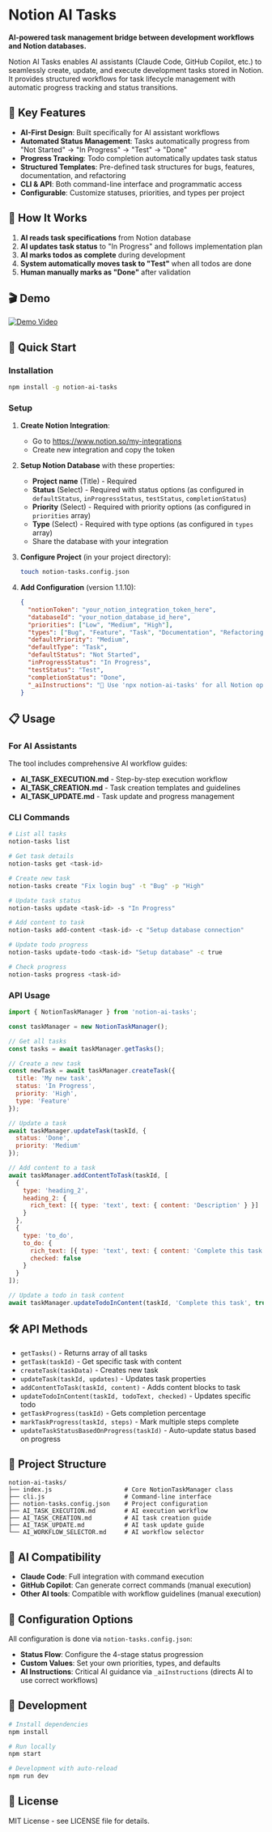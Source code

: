# Notion AI Tasks

**AI-powered task management bridge between development workflows and Notion databases.**

Notion AI Tasks enables AI assistants (Claude Code, GitHub Copilot, etc.) to seamlessly create, update, and execute development tasks stored in Notion. It provides structured workflows for task lifecycle management with automatic progress tracking and status transitions.

## 🎯 Key Features

- **AI-First Design**: Built specifically for AI assistant workflows
- **Automated Status Management**: Tasks automatically progress from "Not Started" → "In Progress" → "Test" → "Done"
- **Progress Tracking**: Todo completion automatically updates task status
- **Structured Templates**: Pre-defined task structures for bugs, features, documentation, and refactoring
- **CLI & API**: Both command-line interface and programmatic access
- **Configurable**: Customize statuses, priorities, and types per project

## 🔄 How It Works

1. **AI reads task specifications** from Notion database
2. **AI updates task status** to "In Progress" and follows implementation plan
3. **AI marks todos as complete** during development
4. **System automatically moves task to "Test"** when all todos are done
5. **Human manually marks as "Done"** after validation

## 🎬 Demo

[![Demo Video](https://img.youtube.com/vi/8haMvOBBpws/0.jpg)](https://www.youtube.com/watch?v=8haMvOBBpws)

## 🚀 Quick Start

### Installation
```bash
npm install -g notion-ai-tasks
```

### Setup

1. **Create Notion Integration**:
   - Go to https://www.notion.so/my-integrations
   - Create new integration and copy the token

2. **Setup Notion Database** with these properties:
   - **Project name** (Title) - Required
   - **Status** (Select) - Required with status options (as configured in `defaultStatus`, `inProgressStatus`, `testStatus`, `completionStatus`)
   - **Priority** (Select) - Required with priority options (as configured in `priorities` array)
   - **Type** (Select) - Required with type options (as configured in `types` array)
   - Share the database with your integration

3. **Configure Project** (in your project directory):
   ```bash
   touch notion-tasks.config.json
   ```

4. **Add Configuration** (version 1.1.10):
   ```json
   {
     "notionToken": "your_notion_integration_token_here",
     "databaseId": "your_notion_database_id_here",
     "priorities": ["Low", "Medium", "High"],
     "types": ["Bug", "Feature", "Task", "Documentation", "Refactoring"],
     "defaultPriority": "Medium",
     "defaultType": "Task",
     "defaultStatus": "Not Started",
     "inProgressStatus": "In Progress",
     "testStatus": "Test",
     "completionStatus": "Done",
     "_aiInstructions": "🚀 Use 'npx notion-ai-tasks' for all Notion operations. Find npm global modules with 'npm root -g', then read $(npm root -g)/notion-ai-tasks/AI_WORKFLOW_SELECTOR.md to choose the correct workflow, then follow it EXACTLY. NEVER use WebFetch for Notion URLs."
   }
   ```

## 📋 Usage

### For AI Assistants

The tool includes comprehensive AI workflow guides:
- **AI_TASK_EXECUTION.md** - Step-by-step execution workflow
- **AI_TASK_CREATION.md** - Task creation templates and guidelines  
- **AI_TASK_UPDATE.md** - Task update and progress management

### CLI Commands

```bash
# List all tasks
notion-tasks list

# Get task details
notion-tasks get <task-id>

# Create new task
notion-tasks create "Fix login bug" -t "Bug" -p "High"

# Update task status
notion-tasks update <task-id> -s "In Progress"

# Add content to task
notion-tasks add-content <task-id> -c "Setup database connection"

# Update todo progress
notion-tasks update-todo <task-id> "Setup database" -c true

# Check progress
notion-tasks progress <task-id>
```

### API Usage

```javascript
import { NotionTaskManager } from 'notion-ai-tasks';

const taskManager = new NotionTaskManager();

// Get all tasks
const tasks = await taskManager.getTasks();

// Create a new task
const newTask = await taskManager.createTask({
  title: 'My new task',
  status: 'In Progress',
  priority: 'High',
  type: 'Feature'
});

// Update a task
await taskManager.updateTask(taskId, {
  status: 'Done',
  priority: 'Medium'
});

// Add content to a task
await taskManager.addContentToTask(taskId, [
  {
    type: 'heading_2',
    heading_2: {
      rich_text: [{ type: 'text', text: { content: 'Description' } }]
    }
  },
  {
    type: 'to_do',
    to_do: {
      rich_text: [{ type: 'text', text: { content: 'Complete this task' } }],
      checked: false
    }
  }
]);

// Update a todo in task content
await taskManager.updateTodoInContent(taskId, 'Complete this task', true);
```

## 🛠️ API Methods

- `getTasks()` - Returns array of all tasks
- `getTask(taskId)` - Get specific task with content
- `createTask(taskData)` - Creates new task
- `updateTask(taskId, updates)` - Updates task properties
- `addContentToTask(taskId, content)` - Adds content blocks to task
- `updateTodoInContent(taskId, todoText, checked)` - Updates specific todo
- `getTaskProgress(taskId)` - Gets completion percentage
- `markTaskProgress(taskId, steps)` - Mark multiple steps complete
- `updateTaskStatusBasedOnProgress(taskId)` - Auto-update status based on progress

## 📁 Project Structure

```
notion-ai-tasks/
├── index.js                    # Core NotionTaskManager class
├── cli.js                      # Command-line interface
├── notion-tasks.config.json    # Project configuration
├── AI_TASK_EXECUTION.md        # AI execution workflow
├── AI_TASK_CREATION.md         # AI task creation guide
├── AI_TASK_UPDATE.md           # AI task update guide
└── AI_WORKFLOW_SELECTOR.md     # AI workflow selector
```

## 🤖 AI Compatibility

- **Claude Code**: Full integration with command execution
- **GitHub Copilot**: Can generate correct commands (manual execution)
- **Other AI tools**: Compatible with workflow guidelines (manual execution)

## 📝 Configuration Options

All configuration is done via `notion-tasks.config.json`:
- **Status Flow**: Configure the 4-stage status progression
- **Custom Values**: Set your own priorities, types, and defaults
- **AI Instructions**: Critical AI guidance via `_aiInstructions` (directs AI to use correct workflows)

## 🔧 Development

```bash
# Install dependencies
npm install

# Run locally
npm start

# Development with auto-reload
npm run dev
```

## 📄 License

MIT License - see LICENSE file for details.